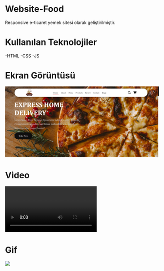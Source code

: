 # Website-Food

Responsive e-ticaret yemek sitesi olarak geliştirilmiştir.

# Kullanılan Teknolojiler

-HTML
-CSS
-JS

# Ekran Görüntüsü

![](images/Ekran%20görüntüsü%20Food.png)

# Video

![](images/İsimsiz%20video%20‐%20Clipchamp%20ile%20yapıldı.mp4)

# Gif

![](images/İsimsiz%20video%20‐%20Clipchamp%20ile%20yapıldı.gif)


